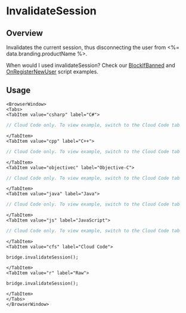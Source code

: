 # InvalidateSession
## Overview
Invalidates the current session, thus disconnecting the user from <%= data.branding.productName %>.

When would I used invalidateSession? Check our [BlockIfBanned](https://getbraincloud.com/apidocs/cloud-code-central/handy-cloud-code-scripts/example-blockifbanned-script/) and [OnRegisterNewUser](https://getbraincloud.com/apidocs/cloud-code-central/handy-cloud-code-scripts/onregisternewuser-script/) script examples.

## Usage

```mdx-code-block
<BrowserWindow>
<Tabs>
<TabItem value="csharp" label="C#">
```

```csharp
// Cloud Code only. To view example, switch to the Cloud Code tab
```

```mdx-code-block
</TabItem>
<TabItem value="cpp" label="C++">
```

```cpp
// Cloud Code only. To view example, switch to the Cloud Code tab
```

```mdx-code-block
</TabItem>
<TabItem value="objectivec" label="Objective-C">
```

```objectivec
// Cloud Code only. To view example, switch to the Cloud Code tab
```

```mdx-code-block
</TabItem>
<TabItem value="java" label="Java">
```

```java
// Cloud Code only. To view example, switch to the Cloud Code tab
```

```mdx-code-block
</TabItem>
<TabItem value="js" label="JavaScript">
```

```javascript
// Cloud Code only. To view example, switch to the Cloud Code tab
```

```mdx-code-block
</TabItem>
<TabItem value="cfs" label="Cloud Code">
```

```cfscript
bridge.invalidateSession();
```

```mdx-code-block
</TabItem>
<TabItem value="r" label="Raw">
```

```cfscript
bridge.invalidateSession();
```

```mdx-code-block
</TabItem>
</Tabs>
</BrowserWindow>
```

